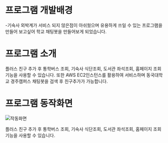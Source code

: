 # 프로그램 개발배경
-기숙사 외박계가 서비스 되지 않은점이 아쉬웠으며 유용하게 쓰일 수 있는 프로그램을 만들어 보고싶어 학교 채팅봇을 만들어보게 되었습니다.

# 프로그램 소개
플러스 친구 추가 후 통학버스 조회, 기숙사 식단조회, 도서관 좌석조회, 홈페이지 조회 기능을 사용할 수 있습니다.
또한 AWS EC2인스턴스를 활용하여 서비스하며 동국대학교 경주캠퍼스 채팅봇을 검색 후 친구추가가 가능합니다.

# 프로그램 동작화면

![작동화면](https://kkimsangheon.github.io/2017/08/11/dg-chat-bot/dgchat.png)

플러스 친구 추가 후 통학버스 조회, 기숙사 식단조회, 도서관 좌석조회, 홈페이지 조회 기능을 사용할 수 있습니다.
